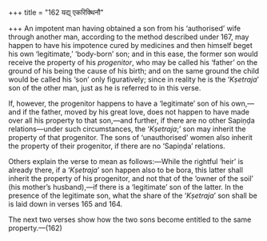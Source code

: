 +++
title = "162 यद्य् एकरिक्थिनौ"

+++
An impotent man having obtained a son from his ‘authorised’ wife through
another man, according to the method described under 167, may happen to
have his impotence cured by medicines and then himself beget his own
‘legitimate,’ ‘body-born’ son; and in this ease, the former son would
receive the property of his *progenitor*, who may be called his ‘father’
on the ground of his being the cause of his birth; and on the same
ground the child would be called his ‘son’ only figuratively; since in
reality he is the ‘*Kṣetraja*’ son of the other man, just as he is
referred to in this verse.

If, however, the progenitor happens to have a ‘legitimate’ son of his
own,—and if the father, moved by his great love, does not happen to have
made over all his property to that son,—and further, if there are no
other Sapiṇḍa relations—under such circumstances, the ‘*Kṣetraja*;’ son
may inherit the property of that progenitor. The sons of ‘unauthorised’
women also inherit the property of their progenitor, if there are no
‘Sapiṇḍa’ relations.

Others explain the verse to mean as follows:—While the rightful ‘heir’
is already there, if a ‘*Kṣetraja*’ son happen also to be bora, this
latter shall inherit the property of his progenitor, and not that of the
‘owner of the soil’ (his mother’s husband),—if there is a ‘legitimate’
son of the latter. In the presence of the legitimate son, what the share
of the ‘*Kṣetraja*’ son shall be is laid down in verses 165 and 164.

The next two verses show how the two sons become entitled to the same
property.—(162)


